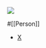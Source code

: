 ![](https://pbs.twimg.com/profile_images/1456421423111872513/aIws2vzn_400x400.jpg)

#[[Person]]

- [X](https://twitter.com/dblmkt)